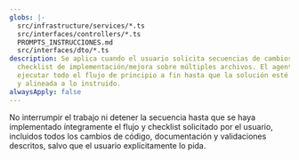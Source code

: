 ```yaml
---
globs: |-
  src/infrastructure/services/*.ts
  src/interfaces/controllers/*.ts
  PROMPTS_INSTRUCCIONES.md
  src/interfaces/dto/*.ts
description: Se aplica cuando el usuario solicita secuencias de cambios y
  checklist de implementación/mejora sobre múltiples archivos. El agente debe
  ejecutar todo el flujo de principio a fin hasta que la solución esté completa
  y alineada a lo instruido.
alwaysApply: false
---
```


No interrumpir el trabajo ni detener la secuencia hasta que se haya implementado íntegramente el flujo y checklist solicitado por el usuario, incluidos todos los cambios de código, documentación y validaciones descritos, salvo que el usuario explícitamente lo pida.